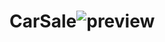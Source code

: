 # CarSale![preview](https://user-images.githubusercontent.com/84224505/188257904-896836ea-3701-4f40-88ab-add84880a938.png)
